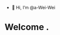 - 👋 Hi, I’m @a-Wei-Wei
# Welcome .
<!---
a-Wei-Wei/a-Wei-Wei is a ✨ special ✨ repository because its `README.md` (this file) appears on your GitHub profile.
You can click the Preview link to take a look at your changes.
--->
